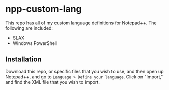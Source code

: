 # npp-custom-lang

This repo has all of my custom language definitions for Notepad++. The following are included:

* SLAX
* Windows PowerShell

## Installation

Download this repo, or specific files that you wish to use, and then 
open up Notepad++, and go to `Language > Define your language`. Click on 
"Import," and find the XML file that you wish to import.